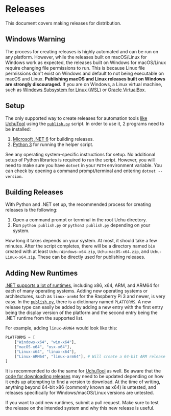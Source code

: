 # Releases
This document covers making releases for distribution.

## Windows Warning
The process for creating releases is highly automated and can be run on
any platform. However, while the releases built on macOS/Linux for Windows work
as expected, the releases built on Windows for macOS/Linux require changing
file permissions to run. This is because Linux file permissions don't exist
on Windows and default to not being executable on macOS and Linux. **Publishing
macOS and Linux releases built on Windows are strongly discouraged.**
If you are on Windows, a Linux virtual machine, such as [Windows Subsystem for Linux (WSL)](https://docs.microsoft.com/en-us/windows/wsl/about)
or [Oracle VirtualBox](https://www.virtualbox.org/).

## Setup
The only supported way to create releases for automation tools [like UchuTool](https://github.com/UchuServer/UchuTool)
using the [`publish.py`](../publish.py) script. In order to use it, 2 programs
need to be installed:
1. [Microsoft .NET 6](https://dotnet.microsoft.com/en-us/download/dotnet/6.0) for building releases.
2. [Python 3](https://www.python.org/downloads/) for running the helper script.

See any operating system-specific instructions for setup. No additional setup
of Python libraries is required to run the script. However, you will need to
make sure you have `dotnet` in your `PATH` environment variable. You can check
by opening a command prompt/terminal and entering `dotnet --version`.

## Building Releases
With Python and .NET set up, the recommended process for creating releases is
the following:
1. Open a command prompt or terminal in the root Uchu directory.
2. Run `python publish.py` or `python3 publish.py` depending on your system.

How long it takes depends on your system. At most, it should take a few minutes.
After the script completes, there will be a directory named `bin` created with
at least `Uchu-Windows-x64.zip`, `Uchu-macOS-x64.zip`, and `Uchu-Linux-x64.zip`.
These can be directly used for publishing releases.

## Adding New Runtimes
[.NET supports a lot of runtimes](https://github.com/dotnet/runtime/blob/main/src/libraries/Microsoft.NETCore.Platforms/src/runtime.json),
including x86, x64, ARM, and ARM64 for each of many operating systems.
Adding new operating systems or architectures, such as `linux-arm64` for the
Raspberry Pi 3 and newer, is very easy. In the [`publish.py`](../publish.py),
there is a dictionary named `PLATFORMS`. A new release type can easily
be added by adding a new entry with the first entry being the display version
of the platform and the second entry being the .NET runtime from the supported
list.

For example, adding `linux-ARM64` would look like this:
```python
PLATFORMS = [
    ["Windows-x64", "win-x64"],
    ["macOS-x64", "osx-x64"],
    ["Linux-x64", "linux-x64"],
    ["Linux-ARM64", "linux-arm64"], # Will create a 64-bit ARM release for Linux (linux-arm64) as Uchu-Linux-ARM64.zip
]
```

It is recommended to do the same for [UchuTool](https://github.com/UchuServer/UchuTool)
as well. Be aware that the [code for downloading releases](https://github.com/UchuServer/UchuTool/blob/master/Uchu.Tool/Action/Update.cs)
may need to be updated depending on how it ends up attempting to find a version to download.
At the time of writing, anything beyond 64-bit x86 (commonly known as x64) is untested,
and releases specifically for Windows/macOS/Linux versions are untested.

If you want to add new runtimes, submit a pull request. Make sure to test the
release on the intended system and why this new release is useful.
